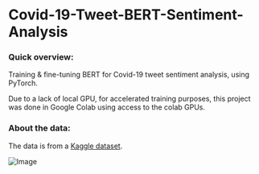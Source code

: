 # Covid-19-Tweet-BERT-Sentiment-Analysis


### Quick overview:
Training &amp; fine-tuning BERT for Covid-19 tweet sentiment analysis, using PyTorch.

Due to a lack of local GPU, for accelerated training purposes, this project was done in Google Colab using access to the colab GPUs.

### About the data:
The data is from a [Kaggle dataset](https://www.kaggle.com/datatattle/covid-19-nlp-text-classification).




![Image](https://github.com/[ckelaid]/[Covid-19-Tweet-BERT-Sentiment-Analysis]/blob/[main]/Avg_tweet_length_per_class.png?raw=true)
